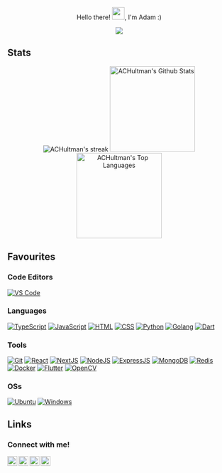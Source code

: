 <p align="center"> 
  Hello there! <img src="https://media.giphy.com/media/hvRJCLFzcasrR4ia7z/giphy.gif" width="28">, I'm Adam :)
</p>
<!-- Typing SVG by DenverCoder1 - https://github.com/DenverCoder1/readme-typing-svg -->
<p align="center">
 <img src="https://readme-typing-svg.herokuapp.com/?lines=Full-stack%20web%20and%20app%20developer;Experienced%20UI%2FUX%20Designer;5%2B%20years%20of%20coding%20experience;Always%20learning%20new%20things&font=Fira%20Code&center=true&width=440&height=45&color=f75c7e&vCenter=true&size=22"/>
</p>

## Stats

<p align="center">
  <img title="🔥 Get streak stats for your profile at git.io/streak-stats" alt="ACHultman's streak" src="https://github-readme-streak-stats.herokuapp.com/?user=achultman&theme=monokai-metallian&hide_border=true" />
  <img alt="ACHultman's Github Stats" src="https://denvercoder1-github-readme-stats.vercel.app/api/?username=achultman&show_icons=true&count_private=true&theme=react&hide_border=true&bg_color=1F222E&title_color=F85D7F&icon_color=F8D866" height="192px"/>
  <img alt="ACHultman's Top Languages" src="https://github-readme-stats.vercel.app/api/top-langs/?username=achultman&langs_count=8&layout=compact&theme=react&hide_border=true&bg_color=1F222E&title_color=F85D7F&icon_color=F8D866&hide=Jupyter%20Notebook" height="192px"/>
</p>

## Favourites

### Code Editors
[![VS Code](https://img.shields.io/badge/VSCode-%23007ACC?style=for-the-badge&logo=Visual-studio-code)](https://code.visualstudio.com/)

### Languages
[![TypeScript](https://img.shields.io/badge/TypeScript-%23007ACC?style=for-the-badge&logo=typescript&logoColor=ffffff)](https://www.typescriptlang.org/)
[![JavaScript](https://img.shields.io/badge/JavaScript-%23F7DF1C?style=for-the-badge&logo=javascript&logoColor=000000)](https://www.javascript.com/)
[![HTML](https://img.shields.io/badge/HTML-00ADD8?style=for-the-badge&logo=html5&logoColor=ffffff)](https://developer.mozilla.org/en-US/docs/Learn/Getting_started_with_the_web/HTML_basics)
[![CSS](https://img.shields.io/badge/CSS-00ADD8?style=for-the-badge&logo=CSS3&logoColor=ffffff)](https://developer.mozilla.org/en-US/docs/Web/CSS)
[![Python](https://img.shields.io/badge/Python-3776AB?style=for-the-badge&logo=python&logoColor=ffffff)](https://www.python.org/)
[![Golang](https://img.shields.io/badge/Golang-00ADD8?style=for-the-badge&logo=go&logoColor=ffffff)](https://golang.org/)
[![Dart](https://img.shields.io/badge/Dart-00ADD8?style=for-the-badge&logo=dart&logoColor=ffffff)](https://dart.dev/)

### Tools
[![Git](https://img.shields.io/badge/Git-%23F05032?style=for-the-badge&logo=git&logoColor=%23ffffff)](https://git-scm.com/)
[![React](https://img.shields.io/badge/React-2496ED?style=for-the-badge&logo=react&logoColor=ffffff)](https://reactjs.org/)
[![NextJS](https://img.shields.io/badge/Next.JS-2496ED?style=for-the-badge&logo=Next.JS&logoColor=ffffff)](https://nextjs.org/)
[![NodeJS](https://img.shields.io/badge/Node.JS-339933?style=for-the-badge&logo=Node.js&logoColor=white)](https://nodejs.org/)
[![ExpressJS](https://img.shields.io/badge/Express.JS-%23F05032?style=for-the-badge&logo=Express.JS&logoColor=%23ffffff)](https://expressjs.com/)
[![MongoDB](https://img.shields.io/badge/MongoDB-47A248?style=for-the-badge&logo=MongoDB&logoColor=ffffff)](https://www.mongodb.com/)
[![Redis](https://img.shields.io/badge/Redis-47A248?style=for-the-badge&logo=Redis&logoColor=ffffff)](https://www.Redis.com/)
[![Docker](https://img.shields.io/badge/Docker-2496ED?style=for-the-badge&logo=docker&logoColor=ffffff)](https://www.docker.com/)
[![Flutter](https://img.shields.io/badge/Flutter-2496ED?style=for-the-badge&logo=docker&logoColor=ffffff)](https://www.flutter.dev/)
[![OpenCV](https://img.shields.io/badge/OpenCV-2496ED?style=for-the-badge&logo=opencv&logoColor=ffffff)](https://opencv.org/)

### OSs
[![Ubuntu](https://img.shields.io/badge/Ubuntu-E95420?style=for-the-badge&logo=ubuntu&logoColor=white)](https://www.ubuntu.com/)
[![Windows](	https://img.shields.io/badge/Windows-0078D6?style=for-the-badge&logo=windows&logoColor=white)](https://www.microsoft.com/en-ca/windows/)

## Links

### Connect with me!

<a href="https://www.linkedin.com/in/adam-hultman/">
  <img align="left" alt="My LinkedIn" width="22px" src="https://cdn2.iconfinder.com/data/icons/social-media-2285/512/1_Linkedin_unofficial_colored_svg-128.png" />
</a>
<a href="https://www.instagram.com/adamog_/">
  <img align="left" alt="My Instagram" width="22px" src="https://cdn2.iconfinder.com/data/icons/social-media-2285/512/1_Instagram_colored_svg_1-128.png" />
</a>
<a href="https://twitter.com/HultmanAdam">
  <img align="left" alt="My Twitter" width="22px" src="https://cdn4.iconfinder.com/data/icons/social-media-flat-7/64/Social-media_Twitter-512.png" />
</a>
<a href="https://hultman.dev/">
  <img align="left" alt="My Website" width="22px" src="https://cdn4.iconfinder.com/data/icons/buno-info-signs/32/__link_broken_chain-128.png" />
</a>
<br/>
<br/>
<!--
### Like My Work?

<a href="w" target="_blank"><img src="https://cdn.buymeacoffee.com/buttons/v2/default-yellow.png" alt="Buy Me A Coffee" style="height: 60px !important;width: 217px !important;" ></a>
<br/>
<br/>
-->
![Visitor Badge](https://visitor-badge.laobi.icu/badge?page_id=achultman.achultman)
![Last Updated](https://img.shields.io/github/last-commit/achultman/achultman?style=plastic)
